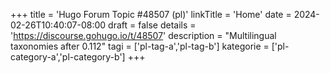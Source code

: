 +++
title = 'Hugo Forum Topic #48507 (pl)'
linkTitle = 'Home'
date = 2024-02-26T10:40:07-08:00
draft = false
details = 'https://discourse.gohugo.io/t/48507'
description = "Multilingual taxonomies after 0.112"
tagi = ['pl-tag-a','pl-tag-b']
kategorie = ['pl-category-a','pl-category-b']
+++
